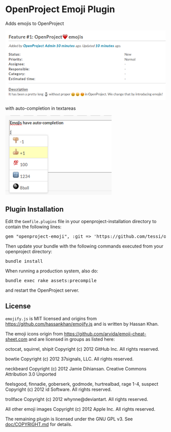 # OpenProject Emoji Plugin

Adds emojis to OpenProject

![Screenshot of emojis in OpenProject](doc/screenshot.png?raw=true)

with auto-completion in textareas

![Screenshot of emojis in OpenProject](doc/screenshot_auto_completion.png?raw=true)


## Plugin Installation

Edit the `Gemfile.plugins` file in your openproject-installation directory to contain the following lines:

<pre>
gem "openproject-emoji", :git => 'https://github.com/tessi/openproject-emoji.git'
</pre>

Then update your bundle with the following commands executed from your openproject directory:

<pre>
bundle install
</pre>

When running a production system, also do:
<pre>
bundle exec rake assets:precompile
</pre>

and restart the OpenProject server.


## License

`emojify.js` is MIT licensed and origins from https://github.com/hassankhan/emojify.js and is written by Hassan Khan.

The emoji icons origin from https://github.com/arvida/emoji-cheat-sheet.com and are licensed in groups as listed here:

octocat, squirrel, shipit
Copyright (c) 2012 GitHub Inc. All rights reserved.

bowtie
Copyright (c) 2012 37signals, LLC. All rights reserved.

neckbeard
Copyright (c) 2012 Jamie Dihiansan. Creative Commons Attribution 3.0 Unported

feelsgood, finnadie, goberserk, godmode, hurtrealbad, rage 1-4, suspect
Copyright (c) 2012 id Software. All rights reserved.

trollface
Copyright (c) 2012 whynne@deviantart. All rights reserved.

All other emoji images
Copyright (c) 2012 Apple Inc. All rights reserved.


The remaining plugin is licensed under the GNU GPL v3. See [doc/COPYRIGHT.md](doc/COPYRIGHT.md) for details.
